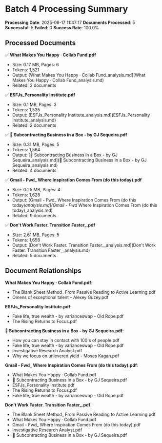 # Batch 4 Processing Summary

**Processing Date**: 2025-08-17 11:47:17
**Documents Processed**: 5
**Successful**: 5
**Failed**: 0
**Success Rate**: 100.0%

## Processed Documents

✅ **What Makes You Happy · Collab Fund.pdf**
   - Size: 0.17 MB, Pages: 6
   - Tokens: 1,521
   - Output: [What Makes You Happy · Collab Fund_analysis.md](What Makes You Happy · Collab Fund_analysis.md)
   - Related: 2 documents

✅ **ESFJs_Personality Institute.pdf**
   - Size: 0.1 MB, Pages: 3
   - Tokens: 1,535
   - Output: [ESFJs_Personality Institute_analysis.md](ESFJs_Personality Institute_analysis.md)
   - Related: 2 documents

✅ **💼 Subcontracting Business in a Box - by GJ Sequeira.pdf**
   - Size: 0.31 MB, Pages: 5
   - Tokens: 1,564
   - Output: [💼 Subcontracting Business in a Box - by GJ Sequeira_analysis.md](💼 Subcontracting Business in a Box - by GJ Sequeira_analysis.md)
   - Related: 4 documents

✅ **Gmail - Fwd_ Where Inspiration Comes From (do this today).pdf**
   - Size: 0.25 MB, Pages: 4
   - Tokens: 1,628
   - Output: [Gmail - Fwd_ Where Inspiration Comes From (do this today)_analysis.md](Gmail - Fwd_ Where Inspiration Comes From (do this today)_analysis.md)
   - Related: 9 documents

✅ **Don't Work Faster. Transition Faster_.pdf**
   - Size: 2.61 MB, Pages: 5
   - Tokens: 1,658
   - Output: [Don't Work Faster. Transition Faster__analysis.md](Don't Work Faster. Transition Faster__analysis.md)
   - Related: 5 documents

## Document Relationships

**What Makes You Happy · Collab Fund.pdf**:
  - The Blank Sheet Method_ From Passive Reading to Active Learning.pdf
  - Omens of exceptional talent - Alexey Guzey.pdf

**ESFJs_Personality Institute.pdf**:
  - Fake life, true wealth - by varianceswap - Old Rope.pdf
  - The Rising Returns to Focus.pdf

**💼 Subcontracting Business in a Box - by GJ Sequeira.pdf**:
  - How you can stay in contact with 100's of people.pdf
  - Fake life, true wealth - by varianceswap - Old Rope.pdf
  - Investigative Research Analyst.pdf
  - Why we focus on unlevered yield - Moses Kagan.pdf

**Gmail - Fwd_ Where Inspiration Comes From (do this today).pdf**:
  - What Makes You Happy · Collab Fund.pdf
  - 💼 Subcontracting Business in a Box - by GJ Sequeira.pdf
  - ESFJs_Personality Institute.pdf
  - The Rising Returns to Focus.pdf
  - Fake life, true wealth - by varianceswap - Old Rope.pdf

**Don't Work Faster. Transition Faster_.pdf**:
  - The Blank Sheet Method_ From Passive Reading to Active Learning.pdf
  - What Makes You Happy · Collab Fund.pdf
  - Gmail - Fwd_ Where Inspiration Comes From (do this today).pdf
  - Investigative Research Analyst.pdf
  - 💼 Subcontracting Business in a Box - by GJ Sequeira.pdf
